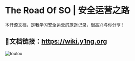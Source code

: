 # The Road Of SO | 安全运营之路

本开源文档，是我学习安全运营的旅途记录，很高兴与你分享！

## 🔗文档链接：https://wiki.y1ng.org  


![loulou](https://image-host-toky.oss-cn-shanghai.aliyuncs.com/20200321200900.png)